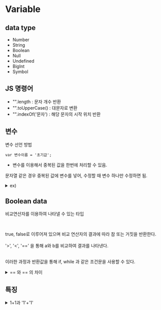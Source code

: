 # Variable

## data type

- Number
- String
- Boolean
- Null
- Undefined
- BigInt
- Symbol

## JS 명령어

- "".length : 문자 개수 반환
- "".toUpperCase() : 대문자로 변환
- "".indexOf('문자') : 해당 문자의 시작 위치 반환

## 변수

변수 선언 방법

```
var 변수이름 = '초기값';
```

- 변수를 이용해서 중복된 값을 한번에 처리할 수 있음.  

문자열 같은 경우 중복된 값에 변수를 넣어, 수정할 때 변수 하나만 수정하면 됨.

<details>
<summary>ex)</summary>
```
var tmp = "잘 가라 구름아 널 닮은 구름아 난 같은 자리에 있지만 온 세상 돌아라 그 위에 하늘과 난 같은 자리에 있지만";
alert("음 저 구름들은 다 어디로 가는지 정말 궁금해 어쩌면 너도 같은 곳을 보고는 있지 않을까 하늘엔 널 닮은 구름만 가득해 바라보다 나 바란다면 너와 마주할 수는 없는 걸까 텅 빈 거리 서걱이는 맘 바래진 기억만이 남아 " + tmp + " 텅 빈 거리 서걱이는 맘 저무는 기억만이 남아 " + tmp + " 우 바라볼 수밖에 없는 나 저 구름을 타고 날 데려가 " + tmp + " 음");
```
</details>

## Boolean data

비교연산자를 이용하여 나타낼 수 있는 타입

<br>

true, false로 이루어져 있으며 비교 연산자의 결과에 따라 참 또는 거짓을 반환한다.<br><br>
'>', '<', '==' 을 통해 a와 b를 비교하여 결과를 나타낸다.<br><br>

이러한 과정과 반환값을 통해 if, while 과 같은 조건문을 사용할 수 있다.<br>

<details>
<summary>== 와 == 의 차이</summary>
a == b 와 a === b 의 결과는 다르다.<br><br>
== 는 보기에 같은지. === 는 데이터 타입까지 같은지를 보는 것 같다. <br><br>

ex)

```
null == undefined // true
null === undefined // false

true == 1 // true
true === 1 // false

0 == "0" // true
0 === "0" // false
```

위와 같이 데이터 타입까지 비교하는 것이 ==와 ===의 차이점이다.

</details>

## 특징

<details>
<summary>1+1과 '1'+'1'</summary>
웬만한 다른 언어 syntex에서도 통일되는 것 처럼 JS에서도 Data Type이 있음.<br><br>
문자열과 숫자가 다르며, 더할수 있음<br><br>

- 1+1 은 num+num 이므로 2가 반환됨<br>
- '1'+'1'은 string+string 이므로 11이 반환됨<br>
</details>